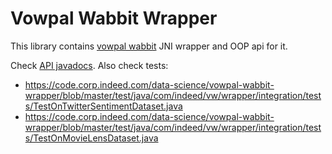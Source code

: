 Vowpal Wabbit Wrapper
====================

This library contains [vowpal wabbit](https://github.com/JohnLangford/vowpal_wabbit/wiki) JNI wrapper and OOP api for it.

Check [API javadocs](https://integration.ausoff.indeed.net/hudson/job/vowpal-wabbit-wrapper/javadoc/).
Also check tests:
* https://code.corp.indeed.com/data-science/vowpal-wabbit-wrapper/blob/master/test/java/com/indeed/vw/wrapper/integration/tests/TestOnTwitterSentimentDataset.java
* https://code.corp.indeed.com/data-science/vowpal-wabbit-wrapper/blob/master/test/java/com/indeed/vw/wrapper/integration/tests/TestOnMovieLensDataset.java